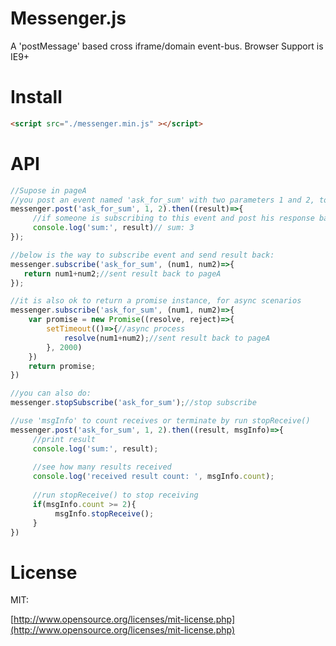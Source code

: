 # Messenger.js

A 'postMessage' based cross iframe/domain event-bus.
Browser Support is IE9+

# Install

```html
<script src="./messenger.min.js" ></script>
```

# API

```javascript
//Supose in pageA
//you post an event named 'ask_for_sum' with two parameters 1 and 2, to see if someone is subscribing
messenger.post('ask_for_sum', 1, 2).then((result)=>{
     //if someone is subscribing to this event and post his response back, it should be received at here:
     console.log('sum:', result)// sum: 3
});
```

```javascript
//below is the way to subscribe event and send result back:
messenger.subscribe('ask_for_sum', (num1, num2)=>{
   return num1+num2;//sent result back to pageA
});

//it is also ok to return a promise instance, for async scenarios
messenger.subscribe('ask_for_sum', (num1, num2)=>{
    var promise = new Promise((resolve, reject)=>{
        setTimeout(()=>{//async process
            resolve(num1+num2);//sent result back to pageA
        }, 2000)
    })
    return promise;
})

```

```javascript
//you can also do:
messenger.stopSubscribe('ask_for_sum');//stop subscribe

//use 'msgInfo' to count receives or terminate by run stopReceive()
messenger.post('ask_for_sum', 1, 2).then((result, msgInfo)=>{    
     //print result     
     console.log('sum:', result);
     
     //see how many results received   
     console.log('received result count: ', msgInfo.count);  
     
     //run stopReceive() to stop receiving
     if(msgInfo.count >= 2){
          msgInfo.stopReceive();
     }
})

```

# License

MIT: 

[http://www.opensource.org/licenses/mit-license.php](http://www.opensource.org/licenses/mit-license.php)

